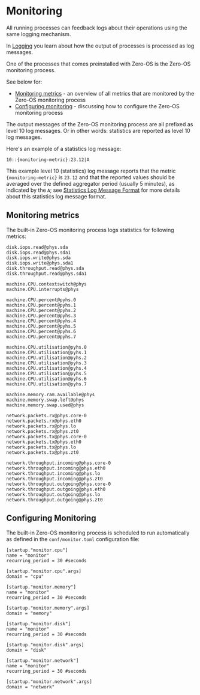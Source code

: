 # Monitoring

All running processes can feedback logs about their operations using the same logging mechanism.

In [Logging](logging.md) you learn about how the output of processes is processed as log messages.

One of the processes that comes preinstalled with Zero-OS is the Zero-OS monitoring process.

See below for:
- [Monitoring metrics](#monitoring-metrics) - an overview of all metrics that are monitored by the Zero-OS monitoring process
- [Configuring monitoring](#configuring-monitoring)  - discussing how to configure the Zero-OS monitoring process

The output messages of the Zero-OS monitoring process are all prefixed as level 10 log messages. Or in other words: statistics are reported as level 10 log messages.

Here's an example of a statistics log message:
```
10::{monitoring-metric}:23.12|A
```

This example level 10 (statistics) log message reports that the metric `{monitoring-metric}` is `23.12` and that the reported values should be averaged over the defined aggregator period (usually 5 minutes), as indicated by the `A`; see [Statistics Log Message Format](stats-msg-format.md) for more details about this statistics log message format.


## Monitoring metrics

The built-in Zero-OS monitoring process logs statistics for following metrics:

```
disk.iops.read@phys.sda
disk.iops.read@phys.sda1
disk.iops.write@phys.sda
disk.iops.write@phys.sda1
disk.throughput.read@phys.sda
disk.throughput.read@phys.sda1

machine.CPU.contextswitch@phys
machine.CPU.interrupts@phys

machine.CPU.percent@pyhs.0
machine.CPU.percent@pyhs.1
machine.CPU.percent@pyhs.2
machine.CPU.percent@pyhs.3
machine.CPU.percent@pyhs.4
machine.CPU.percent@pyhs.5
machine.CPU.percent@pyhs.6
machine.CPU.percent@pyhs.7

machine.CPU.utilisation@pyhs.0
machine.CPU.utilisation@pyhs.1
machine.CPU.utilisation@pyhs.2
machine.CPU.utilisation@pyhs.3
machine.CPU.utilisation@pyhs.4
machine.CPU.utilisation@pyhs.5
machine.CPU.utilisation@pyhs.6
machine.CPU.utilisation@pyhs.7

machine.memory.ram.available@phys
machine.memory.swap.left@phys
machine.memory.swap.used@phys

network.packets.rx@phys.core-0
network.packets.rx@phys.eth0
network.packets.rx@phys.lo
network.packets.rx@phys.zt0
network.packets.tx@phys.core-0
network.packets.tx@phys.eth0
network.packets.tx@phys.lo
network.packets.tx@phys.zt0

network.throughput.incoming@phys.core-0
network.throughput.incoming@phys.eth0
network.throughput.incoming@phys.lo
network.throughput.incoming@phys.zt0
network.throughput.outgoing@phys.core-0
network.throughput.outgoing@phys.eth0
network.throughput.outgoing@phys.lo
network.throughput.outgoing@phys.zt0
```


## Configuring Monitoring

The built-in Zero-OS monitoring process is scheduled to run automatically as defined in the `conf/monitor.toml` configuration file:

```
[startup."monitor.cpu"]
name = "monitor"
recurring_period = 30 #seconds

[startup."monitor.cpu".args]
domain = "cpu"

[startup."monitor.memory"]
name = "monitor"
recurring_period = 30 #seconds

[startup."monitor.memory".args]
domain = "memory"

[startup."monitor.disk"]
name = "monitor"
recurring_period = 30 #seconds

[startup."monitor.disk".args]
domain = "disk"

[startup."monitor.network"]
name = "monitor"
recurring_period = 30 #seconds

[startup."monitor.network".args]
domain = "network"
```
